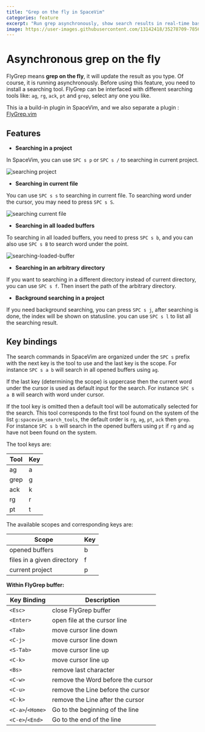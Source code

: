```yaml
---
title: "Grep on the fly in SpaceVim"
categories: feature
excerpt: "Run grep asynchronously, show search results in real-time based on user input, support searching the entire project, searching loaded files or only searching current file"
image: https://user-images.githubusercontent.com/13142418/35278709-7856ed62-0010-11e8-8b1e-e6cc6374b0dc.gif
---
```


# Asynchronous grep on the fly

FlyGrep means **grep on the fly**, it will update the result as you type. Of course, it is running
asynchronously. Before using this feature, you need to install a searching tool. FlyGrep can be
interfaced with different searching tools like: `ag`, `rg`, `ack`, `pt` and `grep`, select any one
you like.

This ia a build-in plugin in SpaceVim, and we also separate a plugin : [FlyGrep.vim](https://github.com/wsdjeg/FlyGrep.vim)

## Features

- **Searching in a project**

In SpaceVim, you can use `SPC s p` or `SPC s /` to searching in current project.

![searching project](https://user-images.githubusercontent.com/13142418/35278709-7856ed62-0010-11e8-8b1e-e6cc6374b0dc.gif)

- **Searching in current file**

You can use `SPC s s` to searching in current file. To searching word under the cursor, you may need to press `SPC s S`.

![searching current file](https://user-images.githubusercontent.com/13142418/35278847-e0032796-0010-11e8-911b-2ee8fd81aed2.gif)

- **Searching in all loaded buffers**

To searching in all loaded buffers, you need to press `SPC s b`, and you can also use `SPC s B` to search word under the point.

![searching-loaded-buffer](https://user-images.githubusercontent.com/13142418/35278996-518b8a34-0011-11e8-9a7a-613668398ee2.gif)

- **Searching in an arbitrary directory**

If you want to searching in a different directory instead of current directory, you can
use `SPC s f`. Then insert the path of the arbitrary directory.

- **Background searching in a project**

If you need background searching, you can press `SPC s j`, after searching is done, the index will be shown on statusline. you can use `SPC s l` to list all the searching result.

## Key bindings

The search commands in SpaceVim are organized under the `SPC s` prefix with the next key is the tool to use and the last key is the scope. For instance `SPC s a b` will search in all opened buffers using `ag`.

If the last key (determining the scope) is uppercase then the current word under the cursor is used as default input for the search. For instance `SPC s a B` will search with word under cursor.

If the tool key is omitted then a default tool will be automatically selected for the search. This tool corresponds to the first tool found on the system of the list `g:spacevim_search_tools`, the default order is `rg`, `ag`, `pt`, `ack` then `grep`. For instance `SPC s b` will search in the opened buffers using `pt` if `rg` and `ag` have not been found on the system.

The tool keys are:

| Tool | Key |
| ---- | --- |
| ag   | a   |
| grep | g   |
| ack  | k   |
| rg   | r   |
| pt   | t   |

The available scopes and corresponding keys are:

| Scope                      | Key |
| -------------------------- | --- |
| opened buffers             | b   |
| files in a given directory | f   |
| current project            | p   |

**Within FlyGrep buffer:**

| Key Binding      | Description                       |
| ---------------- | --------------------------------- |
| `<Esc>`          | close FlyGrep buffer              |
| `<Enter>`        | open file at the cursor line      |
| `<Tab>`          | move cursor line down             |
| `<C-j>`          | move cursor line down             |
| `<S-Tab>`        | move cursor line up               |
| `<C-k>`          | move cursor line up               |
| `<Bs>`           | remove last character             |
| `<C-w>`          | remove the Word before the cursor |
| `<C-u>`          | remove the Line before the cursor |
| `<C-k>`          | remove the Line after the cursor  |
| `<C-a>`/`<Home>` | Go to the beginning of the line   |
| `<C-e>`/`<End>`  | Go to the end of the line         |
